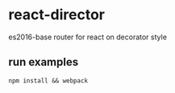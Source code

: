# react-director
es2016-base router for react on decorator style

## run examples
```shell
npm install && webpack
```
